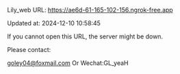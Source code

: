 Lily_web URL: https://ae6d-61-165-102-156.ngrok-free.app

Updated at: 2024-12-10 10:58:45

If you cannot open this URL, the server might be down.

Please contact: 

goley04@foxmail.com Or Wechat:GL_yeaH